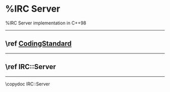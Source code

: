 # %IRC Server
%IRC Server implementation in C++98
***
## \ref [CodingStandard](CodingStandard.md)
***
## \ref IRC::Server
***
\copydoc IRC::Server
